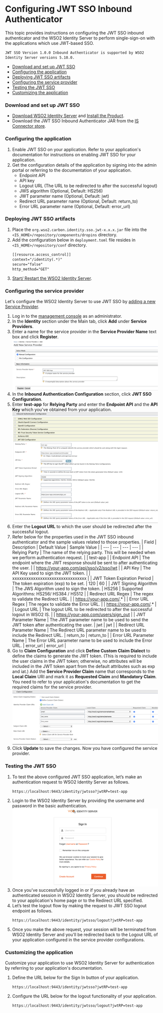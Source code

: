 # Configuring JWT SSO Inbound Authenticator

This topic provides instructions on configuring the JWT SSO inbound authenticator and the WSO2 Identity Server 
to perform single-sign-on with the applications which use JWT-based SSO.

````
JWT SSO Version 1.0.0 Inbound Authenticator is supported by WSO2 Identity Server versions 5.10.0. 
````

* [Download and set up JWT SSO](#download-and-set-up-jwt-sso)
* [Configuring the application](#configuring-the-application)
* [Deploying JWT SSO artifacts](#deploying-jwt-sso-artifacts)
* [Configuring the service provider](#configuring-the-service-provider)
* [Testing the JWT SSO](#testing-the-jwt-sso)
* [Customizing the application](#customizing-the-application)

### Download and set up JWT SSO

* [Download WSO2 Identity Server](https://wso2.com/identity-and-access-management) and
[Install the Product](https://is.docs.wso2.com/en/latest/setup/installing-the-product).
* Download the JWT SSO Inbound Authenticator JAR from the 
[IS Connector store](https://store.wso2.com/store/assets/isconnector/details/25bdf0b9-2584-4306-9872-831eaaebe7cd).

### Configuring the application

1. Enable JWT SSO on your application. Refer to your application's documentation for instructions on enabling JWT SSO
 for your application.
2. Get the configuration details of the application by signing into the admin portal or referring to the
 documentation of your application.
    * Endpoint API
    * API key
    * Logout URL (The URL to be redirected to after the successful logout)
    * JWS algorithm (Optional, Default: HS256)
    * JWT parameter name (Optional, Default: jwt)
    * Redirect URL parameter name (Optional, Default: return_to)
    * Error URL parameter name (Optional, Default: error_url)

### Deploying JWT SSO artifacts

1. Place the `org.wso2.carbon.identity.sso.jwt-x.x.x.jar` file into the `<IS_HOME>/repository/components/dropins`
 directory.
2. Add the configuration below in `deployment.toml` file resides in `<IS_HOME>/repository/conf` directory.
    ````
    [[resource.access_control]]
    context="/identity(.*)"
    secure="false"
    http_method="GET"
    ````
3. [Start/ Restart the WSO2 Identity Server](https://is.docs.wso2.com/en/latest/setup/running-the-product).

### Configuring the service provider

Let's configure the WSO2 Identity Server to use JWT SSO by
[adding a new Service Provider](https://is.docs.wso2.com/en/latest/learn/adding-and-configuring-a-service-provider).

1. Log in to the
[management console](https://is.docs.wso2.com/en/latest/setup/getting-started-with-the-management-console) as an
administrator.
2. In the **Identity** section under the Main tab, click **Add** under **Service Providers**.
3. Enter a name for the service provider in the **Service Provider Name** text box and click **Register**.
![Add New Service Provider](images/image1.png)
4. In the **Inbound Authentication Configuration** section, click **JWT SSO Configuration**.
5. Enter **test-app** for **Relying Party** and enter the **Endpoint API** and the **API Key** which you've
 obtained from your application.
![JWT SSO Configuration](images/image2.png)
6. Enter the **Logout URL** to which the user should be redirected after the successful logout.
7. Refer below for the properties used in the JWT SSO inbound authenticator and the sample values related to those
 properties.
    | Field | Description | Default Value | Sample Value |
    | --- | --- | --- | --- |
    | Relying Party | The name of the relying party. This will be needed when we perform authentication request. |  | test-app |
    | Endpoint API | The endpoint where the JWT response should be sent to after authenticating the user. |  | https://your-app.com/api/sso/v2/sso/jwt |
    | API Key | The API Key used to sign the JWT token. |  | xxxxxxxxxxxxxxxxxxxxxxxxxxxxxxxx |
    | JWT Token Expiration Period | The token expiration (exp) to be set. | 120 | 60 |
    | JWT Signing Algorithm | The JWS Algorithm used to sign the token. | HS256 | Supported Algorithms: HS256/ HS384 / HS512 |
    | Redirect URL Regex | The regex to validate the Redirect URL. |  | https://your-app.com/.* |
    | Error URL Regex | The regex to validate the Error URL. |  | https://your-app.com/.* |
    | Logout URL | The logout URL to be redirected to after the successful logout in WSO2 IS. |  | https://your-app.com/users/sign_out |
    | JWT Parameter Name | The JWT parameter name to be used to send the JWT token after authenticating the user. | jwt | jwt |
    | Redirect URL Parameter Name | The Redirect URL parameter name to be used to include the Redirect URL. | return_to | return_to |
    | Error URL Parameter Name | The Error URL parameter name to be used to include the Error URL. | error_url | error_url |
8. Go to **Claim Configuration** and click **Define Custom Claim Dialect** to define the claims to generate the JWT
 token. (This is required to include the user claims in the JWT token; otherwise, no attributes will be included in
 the JWT token apart from the default attributes such as exp and iat.) Add the **Service Provider Claim** name that
 corresponds to the **Local Claim** URI and mark it as **Requested Claim** and **Mandatory Claim**. You need to refer to
 your application's documentation to get the required claims for the service provider. 
![Claim Configuration](images/image3.png)
8. Click **Update** to save the changes. Now you have configured the service provider.

### Testing the JWT SSO

1. To test the above configured JWT SSO application, let’s make an authentication request to WSO2 Identity Server as
 follows.
    ````
    https://localhost:9443/identity/jwtsso?jwtRP=test-app
    ````
2. Login to the WSO2 Identity Server by providing the username and password in the basic authentication.
![WSO2 IS Login Page](images/image4.png)
3. Once you've successfully logged in or if you already have an authenticated session in WSO2 Identity Server, you
 should be redirected to your application's home page or to the Redirect URL specified.
4. Let’s test the logout flow by making the request to JWT SSO logout endpoint as follows.
    ````
    https://localhost:9443/identity/jwtsso/logout?jwtRP=test-app
    ````
5. Once you make the above request, your session will be terminated from WSO2 Identity Server and you'll be
 redirected back to the Logout URL of your application configured in the service provider configurations.
 
### Customizing the application

Customize your application to use WSO2 Identity Server for authentication by referring to your application's
 documentation.
 
1. Define the URL below for the Sign In button of your application.
    ````
    https://localhost:9443/identity/jwtsso?jwtRP=test-app
    ````
2. Configure the URL below for the logout functionality of your application.
    ````
    https://localhost:9443/identity/jwtsso/logout?jwtRP=test-app
    ````